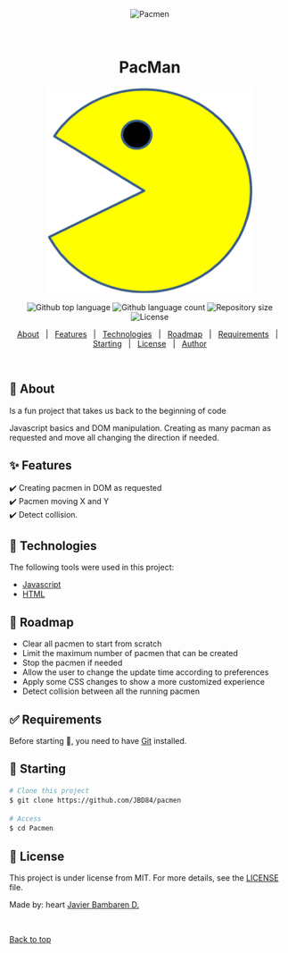 <div align="center" id="top"> 
  <img src="./.github/app.gif" alt="Pacmen" />

&#xa0;

  <!-- <a href="https://pacmen.netlify.app">Demo</a> -->
</div>

<h1 align="center">PacMan</h1>
<div align="center">
  <img alt ="Pacman" src="images/PacMan3.png">
</div>

<p align="center">
  <img alt="Github top language" src="https://img.shields.io/github/languages/top/JBD84/Pacmen?color=56BEB8">

  <img alt="Github language count" src="https://img.shields.io/github/languages/count/JBD84/Pacmen?color=56BEB8">

  <img alt="Repository size" src="https://img.shields.io/github/repo-size/JBD84/Pacmen?color=56BEB8">

  <img alt="License" src="https://img.shields.io/github/license/JBD84/Pacmen?color=56BEB8">

  <!-- <img alt="Github issues" src="https://img.shields.io/github/issues/JBD84/Pacmen?color=56BEB8" /> -->

  <!-- <img alt="Github forks" src="https://img.shields.io/github/forks/JBD84/Pacmen?color=56BEB8" /> -->

  <!-- <img alt="Github stars" src="https://img.shields.io/github/stars/JBD84/Pacmen?color=56BEB8" /> -->
</p>


<p align="center">
  <a href="#dart-about">About</a> &#xa0; | &#xa0; 
  <a href="#sparkles-features">Features</a> &#xa0; | &#xa0;
  <a href="#rocket-technologies">Technologies</a> &#xa0; | &#xa0;
  <a href="#construction_worker-Roadmap">Roadmap</a> &#xa0; | &#xa0;
  <a href="#white_check_mark-requirements">Requirements</a> &#xa0; | &#xa0;
  <a href="#checkered_flag-starting">Starting</a> &#xa0; | &#xa0;
  <a href="#memo-license">License</a> &#xa0; | &#xa0;
  <a href="https://github.com/JBD84" target="_blank">Author</a>
</p>

<br>

## :dart: About

Is a fun project that takes us back to the beginning of code

Javascript basics and DOM manipulation. 
Creating as many pacman as requested and move all changing the direction if needed.

## :sparkles: Features

:heavy_check_mark: Creating pacmen in DOM as requested\
:heavy_check_mark: Pacmen moving X and Y\
:heavy_check_mark: Detect collision.

## :rocket: Technologies

The following tools were used in this project:

- [Javascript](https://javascript.com/)
- [HTML](https://html.com/)

## :construction_worker: Roadmap

<ul>
<li>Clear all pacmen to start from scratch
<li>Limit the maximum number of pacmen that can be created
<li>Stop the pacmen if needed
<li>Allow the user to change the update time according to preferences
<li>Apply some CSS changes to show a more customized experience
<li>Detect collision between all the running pacmen
</ul>

## :white_check_mark: Requirements

Before starting :checkered_flag:, you need to have [Git](https://git-scm.com) installed.

## :checkered_flag: Starting

```bash
# Clone this project
$ git clone https://github.com/JBD84/pacmen

# Access
$ cd Pacmen
```

## :memo: License

This project is under license from MIT. For more details, see the [LICENSE](LICENSE.md) file.

Made by: heart <a href="https://github.com/JBD84" target="_blank">Javier Bambaren D.</a>

&#xa0;

<a href="#top">Back to top</a>

